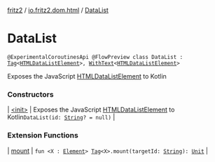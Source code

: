 [fritz2](../../index.md) / [io.fritz2.dom.html](../index.md) / [DataList](./index.md)

# DataList

`@ExperimentalCoroutinesApi @FlowPreview class DataList : `[`Tag`](../../io.fritz2.dom/-tag/index.md)`<`[`HTMLDataListElement`](https://kotlinlang.org/api/latest/jvm/stdlib/org.w3c.dom/-h-t-m-l-data-list-element/index.html)`>, `[`WithText`](../../io.fritz2.dom/-with-text/index.md)`<`[`HTMLDataListElement`](https://kotlinlang.org/api/latest/jvm/stdlib/org.w3c.dom/-h-t-m-l-data-list-element/index.html)`>`

Exposes the JavaScript [HTMLDataListElement](https://developer.mozilla.org/en/docs/Web/API/HTMLDataListElement) to Kotlin

### Constructors

| [&lt;init&gt;](-init-.md) | Exposes the JavaScript [HTMLDataListElement](https://developer.mozilla.org/en/docs/Web/API/HTMLDataListElement) to Kotlin`DataList(id: `[`String`](https://kotlinlang.org/api/latest/jvm/stdlib/kotlin/-string/index.html)`? = null)` |

### Extension Functions

| [mount](../../io.fritz2.dom/mount.md) | `fun <X : `[`Element`](https://kotlinlang.org/api/latest/jvm/stdlib/org.w3c.dom/-element/index.html)`> `[`Tag`](../../io.fritz2.dom/-tag/index.md)`<X>.mount(targetId: `[`String`](https://kotlinlang.org/api/latest/jvm/stdlib/kotlin/-string/index.html)`): `[`Unit`](https://kotlinlang.org/api/latest/jvm/stdlib/kotlin/-unit/index.html) |

